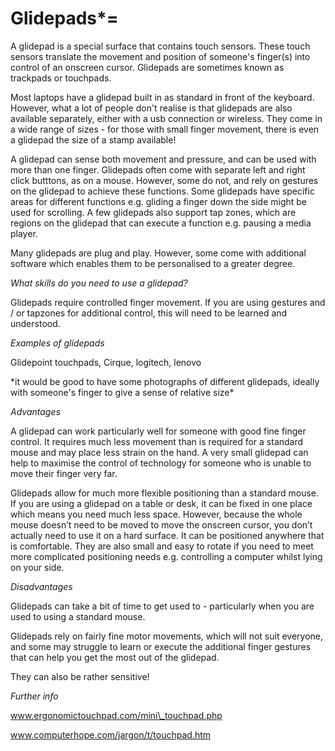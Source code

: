 # Glidepads\*=

A glidepad is a special surface that contains touch sensors.  These touch sensors translate the movement and position of someone's finger\(s\) into control of an onscreen cursor.  Glidepads are sometimes known as trackpads or touchpads.

Most laptops have a glidepad built in as standard in front of the keyboard.  However, what a lot of people don't realise is that glidepads are also available separately, either with a usb connection or wireless.  They come in a wide range of sizes - for those with small finger movement, there is even a glidepad the size of a stamp available!

A glidepad can sense both movement and pressure, and can be used with more than one finger.  Glidepads often come with separate left and right click butttons, as on a mouse.  However, some do not, and rely on gestures on the glidepad to achieve these functions.  Some glidepads have specific areas for different functions e.g. gliding a finger down the side might be used for scrolling.  A few glidepads also support tap zones, which are regions on the glidepad that can execute a function e.g. pausing a media player.

Many glidepads are plug and play.   However, some come with additional software which enables them to be personalised to a greater degree.

_What skills do you need to use a glidepad?_

Glidepads require controlled finger movement.  If you are using gestures and / or tapzones for additional control, this will need to be learned and understood.

_Examples of glidepads_

Glidepoint touchpads, Cirque, logitech, lenovo

\*it would be good to have some photographs of different glidepads, ideally with someone's finger to give a sense of relative size\*

_Advantages_

A glidepad can work particularly well for someone with good fine finger control.  It requires much less movement than is required for a standard mouse and may place less strain on the hand.  A very small glidepad can help to maximise the control of technology for someone who is unable to move their finger very far.

Glidepads allow for much more flexible positioning than a standard mouse. If you are using a glidepad on a table or desk, it can be fixed in one place which means you need much less space. However, because the whole mouse doesn’t need to be moved to move the onscreen cursor, you don’t actually need to use it on a hard surface. It can be positioned anywhere that is comfortable.  They are also small and easy to rotate if you need to meet more complicated positioning needs e.g. controlling a computer whilst lying on your side.

_Disadvantages_

Glidepads can take a bit of time to get used to - particularly when you are used to using a standard mouse.  

Glidepads rely on fairly fine motor movements, which will not suit everyone, and some may struggle to learn or execute the additional finger gestures that can help you get the most out of the glidepad.  

They can also be rather sensitive!

_Further info_

www.ergonomictouchpad.com/mini\_touchpad.php

www.computerhope.com/jargon/t/touchpad.htm

